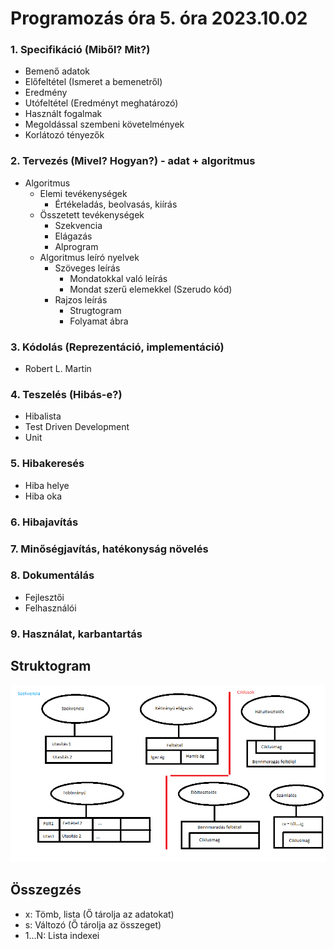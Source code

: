 # Programozás óra 5. óra 2023.10.02

### 1. Specifikáció (Miből? Mit?)

- Bemenő adatok
- Előfeltétel (Ismeret a bemenetről)
- Eredmény
- Utófeltétel (Eredményt meghatározó)
- Használt fogalmak
- Megoldással szembeni követelmények
- Korlátozó tényezők

### 2. Tervezés (Mivel? Hogyan?) - adat + algoritmus

- Algoritmus
    - Elemi tevékenységek
        - Értékeladás, beolvasás, kiírás
    - Összetett tevékenységek
        - Szekvencia
        - Elágazás
        - Alprogram
    - Algoritmus leíró nyelvek
        - Szöveges leírás
            - Mondatokkal való leírás
            - Mondat szerű elemekkel (Szerudo kód)
        - Rajzos leírás
            - Strugtogram
            - Folyamat ábra

### 3. Kódolás (Reprezentáció, implementáció)

- Robert L. Martin

### 4. Teszelés (Hibás-e?)

- Hibalista
- Test Driven Development
- Unit

### 5. Hibakeresés

- Hiba helye
- Hiba oka

### 6. Hibajavítás

### 7. Minőségjavítás, hatékonyság növelés

### 8. Dokumentálás

- Fejlesztői
- Felhasználói

### 9. Használat, karbantartás

## Struktogram

![Rajz](5-1.png)

## Összegzés
- x: Tömb, lista (Ő tárolja az adatokat)
- s: Változó (Ő tárolja az összeget)
- 1...N: Lista indexei